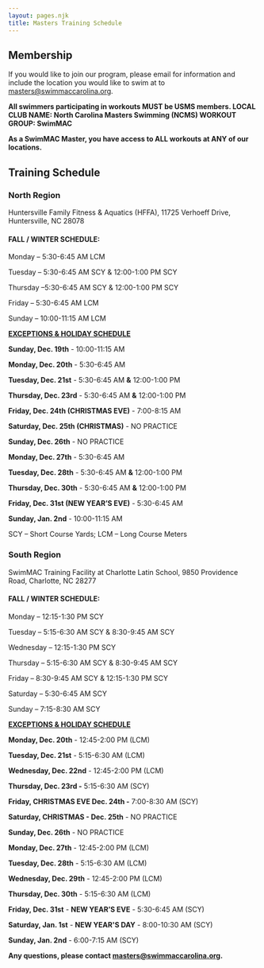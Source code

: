 ```yaml
---
layout: pages.njk
title: Masters Training Schedule
---
```

## Membership

<div class="bg-gray-100 p-6 my-6 text-center" markdown="1">

If you would like to join our program, please email for information and include the location you would like to swim at to <a href="mailto:masters@swimmaccarolina.org">masters@swimmaccarolina.org.</a>

**All swimmers participating in workouts MUST be USMS members. LOCAL CLUB NAME: North Carolina Masters Swimming (NCMS) WORKOUT GROUP: SwimMAC**

**As a SwimMAC Master, you have access to ALL workouts at ANY of our locations.**

</div>

<h2 class="separator-center">Training Schedule</h2>

<div class="flex flex-wrap -mx-4" markdown="1">
<div class="w-full md:w-1/2 p-4" markdown="1">

### North Region

<p class="center">Huntersville Family Fitness & Aquatics (HFFA), 11725 Verhoeff Drive, Huntersville, NC 28078</p>

#### FALL / WINTER SCHEDULE:

Monday – 5:30-6:45 AM LCM

Tuesday – 5:30-6:45 AM SCY & 12:00-1:00 PM SCY

Thursday –5:30-6:45 AM SCY & 12:00-1:00 PM SCY

Friday – 5:30-6:45 AM LCM

Sunday – 10:00-11:15 AM LCM

<span style="text-decoration: underline;"><strong>EXCEPTIONS & HOLIDAY SCHEDULE</strong></span>

**Sunday, Dec. 19th** - 10:00-11:15 AM

**Monday, Dec. 20th** - 5:30-6:45 AM

**Tuesday, Dec. 21st** - 5:30-6:45 AM **&** 12:00-1:00 PM

**Thursday, Dec. 23rd** - 5:30-6:45 AM **&** 12:00-1:00 PM

**Friday, Dec. 24th (CHRISTMAS EVE)** - 7:00-8:15 AM

**Saturday, Dec. 25th (CHRISTMAS)** - NO PRACTICE

**Sunday, Dec. 26th** - NO PRACTICE

**Monday, Dec. 27th** - 5:30-6:45 AM

**Tuesday, Dec. 28th** - 5:30-6:45 AM **&** 12:00-1:00 PM

**Thursday, Dec. 30th** - 5:30-6:45 AM **&** 12:00-1:00 PM

**Friday, Dec. 31st (NEW YEAR’S EVE)** - 5:30-6:45 AM

**Sunday, Jan. 2nd** - 10:00-11:15 AM



SCY – Short Course Yards; LCM – Long Course Meters

</div>

<div class="w-full md:w-1/2 p-4" markdown="1">

### South Region

SwimMAC Training Facility at Charlotte Latin School, 9850 Providence Road, Charlotte, NC 28277

#### FALL / WINTER SCHEDULE:

Monday – 12:15-1:30 PM SCY

Tuesday – 5:15-6:30 AM SCY & 8:30-9:45 AM SCY

Wednesday – 12:15-1:30 PM SCY

Thursday – 5:15-6:30 AM SCY & 8:30-9:45 AM SCY

Friday – 8:30-9:45 AM SCY & 12:15-1:30 PM SCY

Saturday – 5:30-6:45 AM SCY

Sunday – 7:15-8:30 AM SCY

<span style="text-decoration: underline;">
    <strong>EXCEPTIONS &amp; HOLIDAY SCHEDULE</strong>
</span>

**Monday, Dec. 20th** - 12:45-2:00 PM (LCM)

**Tuesday, Dec. 21st** - 5:15-6:30 AM (LCM)

**Wednesday, Dec. 22nd** - 12:45-2:00 PM (LCM)

**Thursday, Dec. 23rd -** 5:15-6:30 AM (SCY)

**Friday, CHRISTMAS EVE Dec. 24th -** 7:00-8:30 AM (SCY)

**Saturday, CHRISTMAS - Dec. 25th** - NO PRACTICE

**Sunday, Dec. 26th** - NO PRACTICE

**Monday, Dec. 27th** - 12:45-2:00 PM (LCM)

**Tuesday, Dec. 28th** - 5:15-6:30 AM (LCM)

**Wednesday, Dec. 29th** - 12:45-2:00 PM (LCM)

**Thursday, Dec. 30th** - 5:15-6:30 AM (LCM)

**Friday, Dec. 31st** - **NEW YEAR’S EVE** - 5:30-6:45 AM (SCY)

**Saturday, Jan. 1st** - **NEW YEAR'S DAY** - 8:00-10:30 AM (SCY)

**Sunday, Jan. 2nd** - 6:00-7:15 AM (SCY)

</div>
</div>

**Any questions, please contact <a href="mailto:masters@swimmaccarolina.org" target="_blank" rel="noopener">masters@swimmaccarolina.org</a>.**